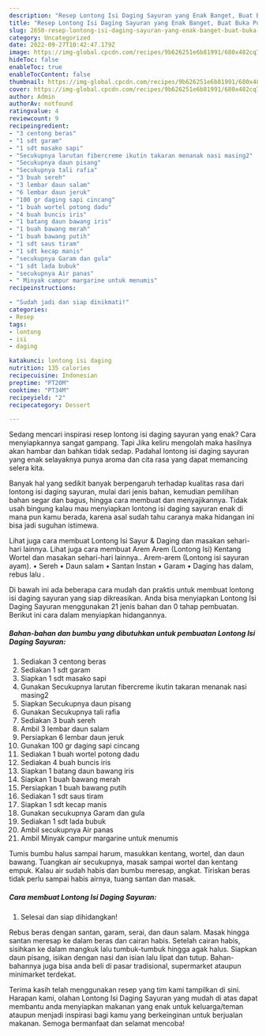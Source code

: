 ```yaml
---
description: "Resep Lontong Isi Daging Sayuran yang Enak Banget, Buat Buka Puasa Bisa Manjain Lidah"
title: "Resep Lontong Isi Daging Sayuran yang Enak Banget, Buat Buka Puasa Bisa Manjain Lidah"
slug: 2650-resep-lontong-isi-daging-sayuran-yang-enak-banget-buat-buka-puasa-bisa-manjain-lidah
category: Uncategorized
date: 2022-09-27T10:42:47.179Z
image: https://img-global.cpcdn.com/recipes/9b626251e6b81991/680x482cq70/lontong-isi-daging-sayuran-foto-resep-utama.jpg
hideToc: false
enableToc: true
enableTocContent: false
thumbnail: https://img-global.cpcdn.com/recipes/9b626251e6b81991/680x482cq70/lontong-isi-daging-sayuran-foto-resep-utama.jpg
cover: https://img-global.cpcdn.com/recipes/9b626251e6b81991/680x482cq70/lontong-isi-daging-sayuran-foto-resep-utama.jpg
author: Admin
authorAv: notfound
ratingvalue: 4
reviewcount: 9
recipeingredient:
- "3 centong beras"
- "1 sdt garam"
- "1 sdt masako sapi"
- "Secukupnya larutan fibercreme ikutin takaran menanak nasi masing2"
- "Secukupnya daun pisang"
- "Secukupnya tali rafia"
- "3 buah sereh"
- "3 lembar daun salam"
- "6 lembar daun jeruk"
- "100 gr daging sapi cincang"
- "1 buah wortel potong dadu"
- "4 buah buncis iris"
- "1 batang daun bawang iris"
- "1 buah bawang merah"
- "1 buah bawang putih"
- "1 sdt saus tiram"
- "1 sdt kecap manis"
- "secukupnya Garam dan gula"
- "1 sdt lada bubuk"
- "secukupnya Air panas"
- " Minyak campur margarine untuk menumis"
recipeinstructions:

- "Sudah jadi dan siap dinikmati!"
categories:
- Resep
tags:
- lontong
- isi
- daging

katakunci: lontong isi daging 
nutrition: 135 calories
recipecuisine: Indonesian
preptime: "PT20M"
cooktime: "PT34M"
recipeyield: "2"
recipecategory: Dessert

---
```



Sedang mencari inspirasi resep lontong isi daging sayuran yang enak? Cara menyiapkannya sangat gampang. Tapi Jika keliru mengolah maka hasilnya akan hambar dan bahkan tidak sedap. Padahal lontong isi daging sayuran yang enak selayaknya punya aroma dan cita rasa yang dapat memancing selera kita.


Banyak hal yang sedikit banyak berpengaruh terhadap kualitas rasa dari lontong isi daging sayuran, mulai dari jenis bahan, kemudian pemilihan bahan segar dan bagus, hingga cara membuat dan menyajikannya. Tidak usah bingung kalau mau menyiapkan lontong isi daging sayuran enak di mana pun kamu berada, karena asal sudah tahu caranya maka hidangan ini bisa jadi suguhan istimewa.

Lihat juga cara membuat Lontong Isi Sayur &amp; Daging dan masakan sehari-hari lainnya. Lihat juga cara membuat Arem Arem (Lontong Isi) Kentang Wortel dan masakan sehari-hari lainnya.. Arem-arem (Lontong isi sayuran ayam). • Sereh • Daun salam • Santan Instan • Garam • Daging has dalam, rebus lalu .


Di bawah ini ada beberapa cara mudah dan praktis untuk membuat lontong isi daging sayuran yang siap dikreasikan. Anda bisa menyiapkan Lontong Isi Daging Sayuran menggunakan 21 jenis bahan dan 0 tahap pembuatan. Berikut ini cara dalam menyiapkan hidangannya.

<!--inarticleads1-->

##### Bahan-bahan dan bumbu yang dibutuhkan untuk pembuatan Lontong Isi Daging Sayuran:

1. Sediakan 3 centong beras
1. Sediakan 1 sdt garam
1. Siapkan 1 sdt masako sapi
1. Gunakan Secukupnya larutan fibercreme ikutin takaran menanak nasi masing2
1. Siapkan Secukupnya daun pisang
1. Gunakan Secukupnya tali rafia
1. Sediakan 3 buah sereh
1. Ambil 3 lembar daun salam
1. Persiapkan 6 lembar daun jeruk
1. Gunakan 100 gr daging sapi cincang
1. Sediakan 1 buah wortel potong dadu
1. Sediakan 4 buah buncis iris
1. Siapkan 1 batang daun bawang iris
1. Siapkan 1 buah bawang merah
1. Persiapkan 1 buah bawang putih
1. Sediakan 1 sdt saus tiram
1. Siapkan 1 sdt kecap manis
1. Gunakan secukupnya Garam dan gula
1. Sediakan 1 sdt lada bubuk
1. Ambil secukupnya Air panas
1. Ambil  Minyak campur margarine untuk menumis


Tumis bumbu halus sampai harum, masukkan kentang, wortel, dan daun bawang. Tuangkan air secukupnya, masak sampai wortel dan kentang empuk. Kalau air sudah habis dan bumbu meresap, angkat. Tiriskan beras tidak perlu sampai habis airnya, tuang santan dan masak. 

<!--inarticleads2-->

##### Cara membuat Lontong Isi Daging Sayuran:


1. Selesai dan siap dihidangkan!

Rebus beras dengan santan, garam, serai, dan daun salam. Masak hingga santan meresap ke dalam beras dan cairan habis. Setelah cairan habis, sisihkan ke dalam mangkuk lalu tumbuk-tumbuk hingga agak halus. Siapkan daun pisang, isikan dengan nasi dan isian lalu lipat dan tutup. Bahan-bahannya juga bisa anda beli di pasar tradisional, supermarket ataupun minimarket terdekat. 

Terima kasih telah menggunakan resep yang tim kami tampilkan di sini. Harapan kami, olahan Lontong Isi Daging Sayuran yang mudah di atas dapat membantu anda menyiapkan makanan yang enak untuk keluarga/teman ataupun menjadi inspirasi bagi kamu yang berkeinginan untuk berjualan makanan. Semoga bermanfaat dan selamat mencoba!
